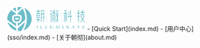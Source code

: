 <img src="images/logo2.png" width="180px" />
- [Quick Start](index.md)
- [用户中心](sso/index.md)
- [关于朝彻](about.md)


